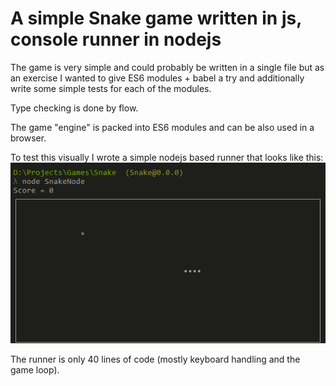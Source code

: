 # A simple Snake game written in js, console runner in nodejs

The game is very simple and could probably be written in a single file but
as an exercise I wanted to give ES6 modules + babel a try and additionally 
write some simple tests for each of the modules.

Type checking is done by flow.

The game "engine" is packed into ES6 modules and can be also used in a browser.

To test this visually I wrote a simple nodejs based runner that looks like this:
![SnakeGameplay](snake_gameplay.gif)

The runner is only 40 lines of code (mostly keyboard handling and the game loop).
